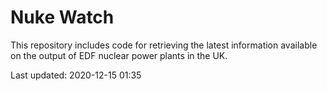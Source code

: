 # Nuke Watch

This repository includes code for retrieving the latest information available on the output of EDF nuclear power plants in the UK.

Last updated: 2020-12-15 01:35